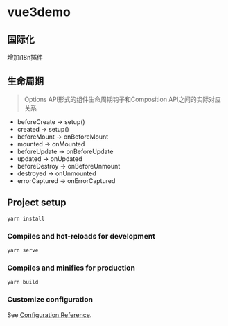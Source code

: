 # vue3demo

## 国际化
增加i18n插件
## 生命周期
> Options API形式的组件生命周期钩子和Composition API之间的实际对应关系
 * beforeCreate -> setup()
 * created -> setup()
 * beforeMount -> onBeforeMount
 * mounted -> onMounted
 * beforeUpdate -> onBeforeUpdate
 * updated -> onUpdated
 * beforeDestroy -> onBeforeUnmount
 * destroyed -> onUnmounted
 * errorCaptured -> onErrorCaptured

## Project setup
```
yarn install
```

### Compiles and hot-reloads for development
```
yarn serve
```

### Compiles and minifies for production
```
yarn build
```

### Customize configuration
See [Configuration Reference](https://cli.vuejs.org/config/).
